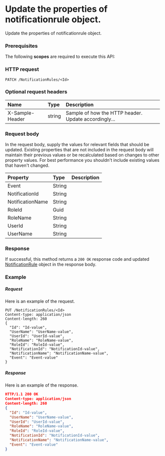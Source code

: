 # Update the properties of notificationrule object.

Update the properties of notificationrule object.
### Prerequisites
The following **scopes** are required to execute this API: 
### HTTP request
<!-- { "blockType": "ignored" } -->
```http
PATCH /NotificationRules/<Id>
```
### Optional request headers
| Name       | Type | Description|
|:-----------|:------|:----------|
| X-Sample-Header  | string  | Sample of how the HTTP header. Update accordingly...|

### Request body
In the request body, supply the values for relevant fields that should be updated. Existing properties that are not included in the request body will maintain their previous values or be recalculated based on changes to other property values. For best performance you shouldn't include existing values that haven't changed.

| Property	   | Type	|Description|
|:---------------|:--------|:----------|
|Event|String||
|NotificationId|String||
|NotificationName|String||
|RoleId|Guid||
|RoleName|String||
|UserId|String||
|UserName|String||

### Response
If successful, this method returns a `200 OK` response code and updated [NotificationRule](../resources/notificationrule.md) object in the response body.
### Example
##### Request
Here is an example of the request.
<!-- {
  "blockType": "request",
  "name": "update_notificationrule"
}-->
```http
PUT /NotificationRules/<Id>
Content-type: application/json
Content-length: 260
{
  "Id": "Id-value",
  "UserName": "UserName-value",
  "UserId": "UserId-value",
  "RoleName": "RoleName-value",
  "RoleId": "RoleId-value",
  "NotificationId": "NotificationId-value",
  "NotificationName": "NotificationName-value",
  "Event": "Event-value"
}
```
##### Response
<!-- {
  "blockType": "response",
  "truncated": false,
  "@odata.type": "notificationrule"
} -->
Here is an example of the response.
```json
HTTP/1.1 200 OK
Content-type: application/json
Content-length: 260
{
  "Id": "Id-value",
  "UserName": "UserName-value",
  "UserId": "UserId-value",
  "RoleName": "RoleName-value",
  "RoleId": "RoleId-value",
  "NotificationId": "NotificationId-value",
  "NotificationName": "NotificationName-value",
  "Event": "Event-value"
}
```

<!-- uuid: 195fdb56-d7bf-4b0c-a288-9c1207822088
2015-10-16 09:34:55 UTC -->
<!-- {
  "type": "#page.annotation",
  "description": "Update the properties of notificationrule object.",
  "keywords": "",
  "section": "documentation",
  "tocPath": ""
}-->